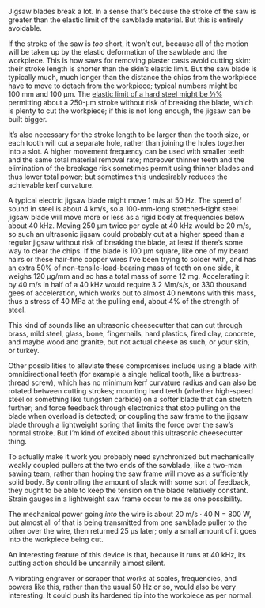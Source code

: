 Jigsaw blades break a lot.  In a sense that’s because the stroke of
the saw is greater than the elastic limit of the sawblade material.
But this is entirely avoidable.

If the stroke of the saw is *too* short, it won’t cut, because all of
the motion will be taken up by the elastic deformation of the sawblade
and the workpiece.  This is how saws for removing plaster casts avoid
cutting skin: their stroke length is shorter than the skin’s elastic
limit.  But the saw blade is typically much, much longer than the
distance the chips from the workpiece have to move to detach from the
workpiece; typical numbers might be 100 mm and 100 μm.  The [elastic
limit of a hard steel might be ½%][0] permitting about a 250-μm stroke
without risk of breaking the blade, which is plenty to cut the
workpiece; if this is not long enough, the jigsaw can be built bigger.

[0]: https://www.hitachi-metals.co.jp/e/products/auto/ml/pdf/yss_tool_steels_d.pdf "Hitachi’s brochure on their YSS die steels lists various steels as having 0.9–1.1 GPa yield stress and 200–230 GPa Young’s modulus, giving about 0.5% elongation at yield.  One especially strong steel had the same modulus but twice the strength and thus elongation."

It’s also necessary for the stroke length to be larger than the tooth
size, or each tooth will cut a separate hole, rather than joining the
holes together into a slot.  A higher movement frequency can be used
with smaller teeth and the same total material removal rate; moreover
thinner teeth and the elimination of the breakage risk sometimes
permit using thinner blades and thus lower total power; but sometimes
this undesirably reduces the achievable kerf curvature.

A typical electric jigsaw blade might move 1 m/s at 50 Hz.  The speed
of sound in steel is about 4 km/s, so a 100-mm-long stretched-tight
steel jigsaw blade will move more or less as a rigid body at
frequencies below about 40 kHz.  Moving 250 μm twice per cycle at
40 kHz would be 20 m/s, so such an ultrasonic jigsaw could probably
cut at a higher speed than a regular jigsaw without risk of breaking
the blade, at least if there’s some way to clear the chips.  If the
blade is 100 μm square, like one of my beard hairs or these hair-fine
copper wires I’ve been trying to solder with, and has an extra 50% of
non-tensile-load-bearing mass of teeth on one side, it weighs
120 μg/mm and so has a total mass of some 12 mg.  Accelerating it by
40 m/s in half of a 40 kHz would require 3.2 Mm/s/s, or 330 thousand
gees of acceleration, which works out to almost 40 newtons with this
mass, thus a stress of 40 MPa at the pulling end, about 4% of the
strength of steel.

This kind of sounds like an ultrasonic cheesecutter that can cut
through brass, mild steel, glass, bone, fingernails, hard plastics,
fired clay, concrete, and maybe wood and granite, but not actual
cheese as such, or your skin, or turkey.

Other possibilities to alleviate these compromises include using a
blade with omnidirectional teeth (for example a single helical tooth,
like a buttress-thread screw), which has no minimum kerf curvature
radius and can also be rotated between cutting strokes; mounting hard
teeth (whether high-speed steel or something like tungsten carbide) on
a softer blade that can stretch further; and force feedback through
electronics that stop pulling on the blade when overload is detected;
or coupling the saw frame to the jigsaw blade through a lightweight
spring that limits the force over the saw’s normal stroke.  But I’m
kind of excited about this ultrasonic cheesecutter thing.

To actually make it work you probably need synchronized but
mechanically weakly coupled pullers at the two ends of the sawblade,
like a two-man sawing team, rather than hoping the saw frame will move
as a sufficiently solid body.  By controlling the amount of slack with
some sort of feedback, they ought to be able to keep the tension on
the blade relatively constant.  Strain gauges in a lightweight saw
frame occur to me as one possibility.

The mechanical power going *into* the wire is about 20 m/s · 40 N =
800 W, but almost all of that is being transmitted from one sawblade
puller to the other over the wire, then returned 25 μs later; only a
small amount of it goes into the workpiece being cut.

An interesting feature of this device is that, because it runs at
40 kHz, its cutting action should be uncannily almost silent.

A vibrating engraver or scraper that works at scales, frequencies, and
powers like this, rather than the usual 50 Hz or so, would also be
very interesting.  It could push its hardened tip into the workpiece
as per normal.
